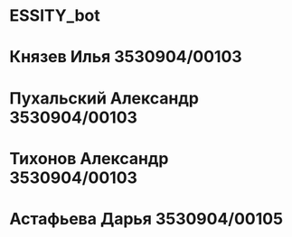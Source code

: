 # ESSITY_bot
# Князев Илья 3530904/00103
# Пухальский Александр 3530904/00103
# Тихонов Александр 3530904/00103
# Астафьева Дарья 3530904/00105

